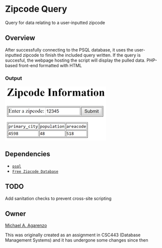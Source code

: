 # Zipcode Query

Query for data relating to a user-inputted zipcode

## Overview

After successfully connecting to the PSQL database, it uses the user-inputted zipcode to finish the included query written. If the query is succesful, the webpage hosting the script will display the pulled data. PHP-based front-end formatted with HTML

### Output

![](https://github.com/magarenzo/zipcode-query/blob/master/media/query.png)

## Dependencies

* [`psql`](https://help.ubuntu.com/lts/serverguide/postgresql.html)
* [`Free Zipcode Database`](http://federalgovernmentzipcodes.us/)

## TODO

Add sanitation checks to prevent cross-site scripting

## Owner

[Michael A. Agarenzo](https://magarenzo.com)

This was originally created as an assignment in CSC443 (Database Management Systems) and it has undergone some changes since then
